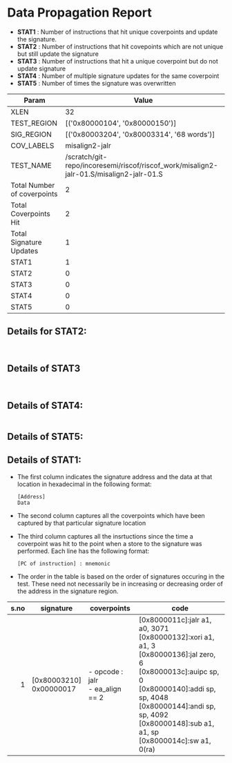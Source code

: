 
# Data Propagation Report

- **STAT1** : Number of instructions that hit unique coverpoints and update the signature.
- **STAT2** : Number of instructions that hit covepoints which are not unique but still update the signature
- **STAT3** : Number of instructions that hit a unique coverpoint but do not update signature
- **STAT4** : Number of multiple signature updates for the same coverpoint
- **STAT5** : Number of times the signature was overwritten

| Param                     | Value    |
|---------------------------|----------|
| XLEN                      | 32      |
| TEST_REGION               | [('0x80000104', '0x80000150')]      |
| SIG_REGION                | [('0x80003204', '0x80003314', '68 words')]      |
| COV_LABELS                | misalign2-jalr      |
| TEST_NAME                 | /scratch/git-repo/incoresemi/riscof/riscof_work/misalign2-jalr-01.S/misalign2-jalr-01.S    |
| Total Number of coverpoints| 2     |
| Total Coverpoints Hit     | 2      |
| Total Signature Updates   | 1      |
| STAT1                     | 1      |
| STAT2                     | 0      |
| STAT3                     | 0     |
| STAT4                     | 0     |
| STAT5                     | 0     |

## Details for STAT2:

```


```

## Details of STAT3

```


```

## Details of STAT4:

```

```

## Details of STAT5:



## Details of STAT1:

- The first column indicates the signature address and the data at that location in hexadecimal in the following format: 
  ```
  [Address]
  Data
  ```

- The second column captures all the coverpoints which have been captured by that particular signature location

- The third column captures all the insrtuctions since the time a coverpoint was
  hit to the point when a store to the signature was performed. Each line has
  the following format:
  ```
  [PC of instruction] : mnemonic
  ```
- The order in the table is based on the order of signatures occuring in the
  test. These need not necessarily be in increasing or decreasing order of the
  address in the signature region.

|s.no|        signature         |              coverpoints               |                                                                                                                              code                                                                                                                               |
|---:|--------------------------|----------------------------------------|-----------------------------------------------------------------------------------------------------------------------------------------------------------------------------------------------------------------------------------------------------------------|
|   1|[0x80003210]<br>0x00000017|- opcode : jalr<br> - ea_align == 2<br> |[0x8000011c]:jalr a1, a0, 3071<br> [0x80000132]:xori a1, a1, 3<br> [0x80000136]:jal zero, 6<br> [0x8000013c]:auipc sp, 0<br> [0x80000140]:addi sp, sp, 4048<br> [0x80000144]:andi sp, sp, 4092<br> [0x80000148]:sub a1, a1, sp<br> [0x8000014c]:sw a1, 0(ra)<br> |
